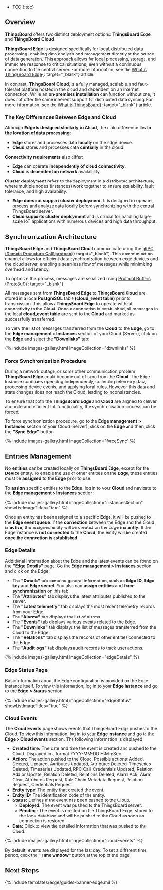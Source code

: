 * TOC
{:toc}

## Overview

**ThingsBoard** offers two distinct deployment options: **ThingsBoard Edge** and **ThingsBoard Cloud**.

**ThingsBoard Edge** is designed specifically for local, distributed data processing, enabling data analysis and management directly at the source of data generation. This approach allows for local processing, storage, and immediate response to critical situations, even without a continuous connection to the central server. For more information, see the [What is ThingsBoard Edge](/docs/{{docsPrefics}}getting-started-guides/what-is-edge/){: target="_blank"} article.

In contrast, **ThingsBoard Cloud**, is a fully managed, scalable, and fault-tolerant platform hosted in the cloud and dependent on an internet connection. While an **on-premises installation** can function without one, it does not offer the same inherent support for distributed data syncing. For more information, see the [What is ThingsBoard](/docs/{{peDocsPrefics}}getting-started-guides/what-is-thingsboard/){: target="_blank"} article.

### The Key Differences Between Edge and Cloud 

Although **Edge is designed similarly to Cloud**, the main difference lies **in the location of data processing**:
* **Edge** stores and processes data **locally** on the edge device.
* **Cloud** stores and processes data **centrally** in the cloud.

**Connectivity requirements** also differ: 
* **Edge** can operate **independently of cloud connectivity**.
* **Cloud** is **dependent on network** availability.

**Cluster deployment** refers to the deployment in a distributed architecture, where multiple nodes (instances) work together to ensure scalability, fault tolerance, and high availability.
* **Edge does not support cluster deployment**. It is designed to operate, process and analyze data locally before synchronizing with the central ThingsBoard server.
* **Cloud supports cluster deployment** and is crucial for handling large-scale IoT applications with numerous devices and high data throughput.

## Synchronization Architecture

**ThingsBoard Edge** and **ThingsBoard Cloud** communicate using the [gRPC (Remote Procedure Call) protocol](https://grpc.io/){: target="_blank"}. This communication channel allows for efficient data synchronization between edge devices and the cloud server, enabling a seamless flow of messages while minimizing overhead and latency.

To optimize this process, messages are serialized using [Protocol Buffers (ProtoBuf)](https://github.com/protocolbuffers/protobuf){: target="_blank"}.

All messages sent from **ThingsBoard Edge** to **ThingsBoard Cloud** are stored in a local **PostgreSQL** table **(cloud_event table)** prior to transmission. This allows **ThingsBoard Edge** to operate without connectivity to the Cloud. Once a connection is established, all messages in the local **cloud_event table** are sent to the **Cloud** and marked as successfully transferred.

To view the list of messages transferred from the **Cloud** to the **Edge**, go to the **Edge management > Instances** section of your Cloud (Server), click on the **Edge** and select the **"Downlinks"** tab:

{% include images-gallery.html imageCollection="downlinks" %}

### Force Synchronization Procedure

During a network outage, or some other communication problem **ThingsBoard Edge** could become out of sync from the **Cloud**. The Edge instance continues operating independently, collecting telemetry data, processing device events, and applying local rules. However, this data and state changes does not reach the Cloud, leading to inconsistencies.

To ensure that both the **ThingsBoard Edge** and **Cloud** are aligned to deliver accurate and efficient IoT functionality, the synchronisation process can be forced.

To force synchronization procedure, go to the **Edge management > Instances** section of your Cloud (Server), click on the **Edge** and then, click the **"Sync Edge"** button:

{% include images-gallery.html imageCollection="forceSync" %}

## Entities Management

No **entities** can be created locally on **ThingsBoard Edge**, except for the **Device** entity. To enable the use of other entities on the **Edge**, these entities must be **assigned** to the **Edge** prior to use.

To **assign** specific entities to the **Edge**, log in to your **Cloud** and navigate to the **Edge management > Instances** section:

{% include images-gallery.html imageCollection="instancesSection" showListImageTitles="true" %}

Once an entity has been assigned to a specific **Edge**, it will be pushed to the **Edge event queue**. 
If the **connection** between the Edge and the Cloud is **active**, the assigned entity will be created on the Edge **instantly**. 
If the Edge instance is **not connected** to the **Cloud**, the entity will be created **once the connection is established**.

### Edge Details

Additional information about the Edge and the latest events can be found on the **"Edge Details"** page.
Go the **Edge management > Instances** section and click on the Edge: 
* The **"Details"** tab contains general information, such as **Edge ID**, **Edge key** and **Edge secret**. You also can **assign entities** and **force synchronization** on this tab.
* The **"Attributes"** tab displays the latest attributes published to the server. 
* The **"Latest telemetry"** tab displays the most recent telemetry records from your Edge.
* The **"Alarms"** tab displays the list of alarms.
* The **"Events"** tab displays various events related to the Edge. 
* The **"Downlinks"** tab displays the list of messages transferred from the Cloud to the Edge.
* The **"Relations"** tab displays the records of other entities connected to the Edge.
* The **"Audit logs"** tab displays audit records to track user actions.

{% include images-gallery.html imageCollection="edgeDetails" %}

### Edge Status Page

Basic information about the Edge configuration is provided on the Edge instance itself. To view this information, log in to your **Edge instance** and go to the **Edge > Status** section

{% include images-gallery.html imageCollection="edgeStatus" showListImageTitles="true" %}

### Cloud Events

The **Cloud Events** page shows events that ThingsBoard Edge pushes to the Cloud. To view this information, log in to your **Edge instance** and go to the **Edge > Cloud events** section. The following information is displayed:

* **Created time:** The date and time the event is created and pushed to the Cloud. Displayed in a format YYYY-MM-DD H:Min:Sec.
* **Action:** The action pushed to the Cloud. Possible actions: Added, Deleted, Updated, Attributes Updated, Attributes Deleted, Timeseries Deleted, Timeseries Updated, RPC Call, Credentials Updated, Relation Add or Update, Relation Deleted, Relations Deleted, Alarm Ack, Alarm Clear, Attributes Request, Rule Chain Metadata Request, Relation Request, Credentials Request.
* **Entity type:** The entity that created the event.
* **Entity ID:** The identification code of the entity.
* **Status:** Defines if the event has been pushed to the Cloud. 
  * **Deployed:** The event was pushed to the ThingsBoard server.
  * **Pending:** The event is created on the ThingsBoard Edge, stored to the local database and will be pushed to the Cloud as soon as connection is restored.
* **Data:** Click to view the detailed information that was pushed to the Cloud.

{% include images-gallery.html imageCollection="cloudEvenets" %}

By default, events are displayed for the last day. To set a different time period, click the **"Time window"** button at the top of the page.

## Next Steps

{% include templates/edge/guides-banner-edge.md %}

